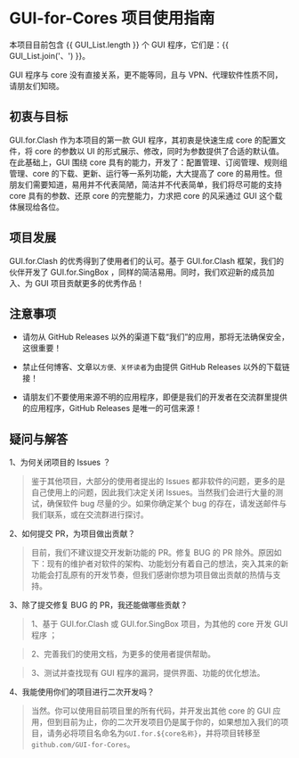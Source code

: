 <script setup>
const GUI_List = [
    'GUI.for.Clash',
    'GUI.for.SingBox'
]
</script>

# GUI-for-Cores 项目使用指南

本项目目前包含 {{ GUI_List.length }} 个 GUI 程序，它们是：{{ GUI_List.join('、') }}。

GUI 程序与 core 没有直接关系，更不能等同，且与 VPN、代理软件性质不同，请朋友们知晓。

## 初衷与目标

GUI.for.Clash 作为本项目的第一款 GUI 程序，其初衷是快速生成 core 的配置文件，将 core 的参数以 UI 的形式展示、修改，同时为参数提供了合适的默认值。在此基础上，GUI 围绕 core 具有的能力，开发了：配置管理、订阅管理、规则组管理、core 的下载、更新、运行等一系列功能，大大提高了 core 的易用性。但朋友们需要知道，易用并不代表简陋，简洁并不代表简单，我们将尽可能的支持 core 具有的参数、还原 core 的完整能力，力求把 core 的风采通过 GUI 这个载体展现给各位。

## 项目发展

GUI.for.Clash 的优秀得到了使用者们的认可。基于 GUI.for.Clash 框架，我们的伙伴开发了 GUI.for.SingBox ，同样的简洁易用。同时，我们欢迎新的成员加入、为 GUI 项目贡献更多的优秀作品！

## 注意事项

- 请勿从 GitHub Releases 以外的渠道下载“我们”的应用，那将无法确保安全，这很重要！

- 禁止任何博客、文章以`方便、关怀读者`为由提供 GitHub Releases 以外的下载链接！

- 请朋友们不要使用来源不明的应用程序，即便是我们的开发者在交流群里提供的应用程序，GitHub Releases 是唯一的可信来源！

## 疑问与解答

1、为何关闭项目的 Issues ？

> 鉴于其他项目，大部分的使用者提出的 Issues 都非软件的问题，更多的是自己使用上的问题，因此我们决定关闭 Issues。当然我们会进行大量的测试，确保软件 bug 尽量的少。如果你确定某个 bug 的存在，请发送邮件与我们联系，或在交流群进行探讨。

2、如何提交 PR，为项目做出贡献？

> 目前，我们不建议提交开发新功能的 PR。修复 BUG 的 PR 除外。原因如下：现有的维护者对软件的架构、功能划分有着自己的想法，突入其来的新功能会打乱原有的开发节奏，但我们感谢你想为项目做出贡献的热情与支持。

3、除了提交修复 BUG 的 PR，我还能做哪些贡献？

> 1、基于 GUI.for.Clash 或 GUI.for.SingBox 项目，为其他的 core 开发 GUI 程序 ；

> 2、完善我们的使用文档，为更多的使用者提供帮助。

> 3、测试并查找现有 GUI 程序的漏洞，提供界面、功能的优化想法。

4、我能使用你们的项目进行二次开发吗？

> 当然。你可以使用目前项目里的所有代码，并开发出其他 core 的 GUI 应用，但到目前为止，你的二次开发项目仍是属于你的，如果想加入我们的项目，请务必将项目名命名为`GUI.for.${core名称}`，并将项目转移至 `github.com/GUI-for-Cores`。
